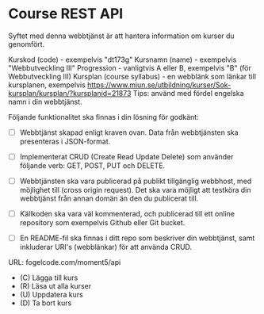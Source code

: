 # Course REST API
Syftet med denna webbtjänst är att hantera information om kurser du genomfört.

Kurskod (code) - exempelvis "dt173g"
Kursnamn (name) - exempelvis "Webbutveckling III"
Progression - vanligtvis A eller B, exempelvis "B" (för Webbutveckling III)
Kursplan (course syllabus) - en webblänk som länkar till kursplanen, exempelvis https://www.miun.se/utbildning/kurser/Sok-kursplan/kursplan/?kursplanid=21873
Tips: använd med fördel engelska namn i din webbtjänst.


Följande funktionalitet ska finnas i din lösning för godkänt:

- [ ] Webbtjänst skapad enligt kraven ovan. Data från webbtjänsten ska presenteras i JSON-format.
- [ ] Implementerat CRUD (Create Read Update Delete) som använder följande verb: GET, POST, PUT och DELETE.
- [ ] Webbtjänsten ska vara publicerad på publikt tillgänglig webbhost, med möjlighet till (cross origin request). Det ska vara möjligt att testköra din webbtjänst från annan domän än den du publicerat till.
- [ ] Källkoden ska vara väl kommenterad, och publicerad till ett online repository som exempelvis Github eller Git bucket.
- [ ] En README-fil ska finnas i ditt repo som beskriver din webbtjänst, samt inkluderar URI's (webblänkar) för att använda CRUD.




URL: fogelcode.com/moment5/api
- (C) Lägga till kurs
- (R) Läsa ut alla kurser
- (U) Uppdatera kurs
- (D) Ta bort kurs




